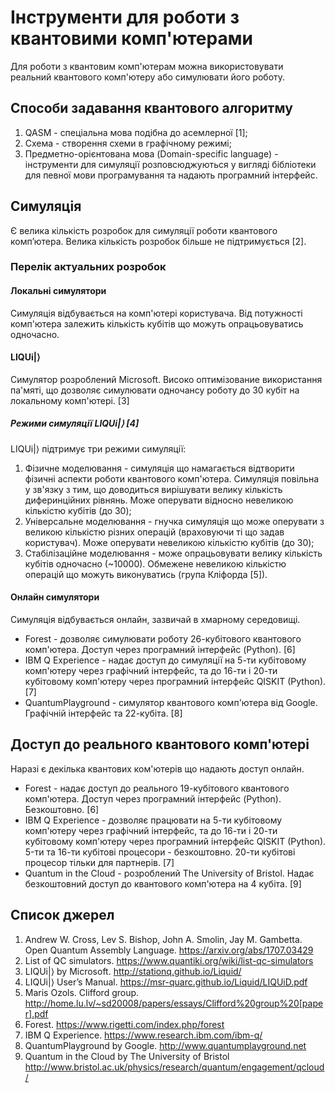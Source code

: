 # Інструменти для роботи з квантовими комп'ютерами
Для роботи з квантовим комп'ютерам можна використовувати реальний квантового комп'ютеру або симулювати його роботу.

## Cпособи задавання квантового алгоритму
1. QASM - спеціальна мова подібна до асемлерної [1];
2. Схема - створення схеми в графічному режимі;
3. Предметно-орієнтована мова (Domain-specific language) - інструменти для симуляції розповсюджуються у вигляді бібліотеки для певної мови програмування та надають програмний інтерфейс.

## Симуляція
Є велика кількість розробок для симуляції роботи квантового комп’ютера. Велика кількість розробок більше не підтримується [2].

### Перелік актуальних розробок

#### Локальні симулятори
Симуляція відбувається на комп'ютері користувача. Від потужності комп'ютера залежить кількість кубітів що можуть опрацьовуватись одночасно.

#### LIQUi|⟩
Симулятор розроблений Microsoft. Високо оптимізование використання па'мяті, що дозволяє симулювати одночансу роботу до 30 кубіт на локальному комп'ютері. [3]

##### Режими симуляції LIQUi|⟩ [4]
LIQUi|⟩ підтримує три режими симуляції:
1. Фізичне моделювання - симуляція що намагається відтворити фізичні аспекти роботи квантового комп'ютера. Симуляція повільна у зв'язку з тим, що доводиться вирішувати велику кількість диферинційних рівнянь. Може оперувати відносно невеликою кількістю кубітів (до 30);
2. Універсальне моделювання - гнучка симуляція що може оперувати з великою кількістю різних операцій (враховуючи ті що задав користувач). Може оперувати невеликою кількістю кубітів (до 30);
3. Стабілізаційне моделювання - може опрацьовувати велику кількість кубітів одночасно (~10000). Обмежене невеликою кількістю операцій що можуть виконуватись (група Кліфорда [5]).

#### Онлайн симулятори
Симуляція відбувається онлайн, зазвичай в хмарному середовищі.

- Forest - дозволяє симулювати роботу 26-кубітового квантового комп'ютера. Доступ через програмний інтерфейс (Python). [6]
- IBM Q Experience - надає доступ до симуляції на 5-ти кубітовому комп'ютеру через графічний інтерфейс, та до 16-ти і 20-ти кубітовому комп'ютеру через програмний інтерфейс QISKIT (Python). [7]
- QuantumPlayground - симулятор квантового комп'ютера від Google. Графічній інтерфейс та 22-кубіта. [8]

## Доступ до реального квантового комп'ютері
Наразі є декілька квантових ком'ютерів що надають доступ онлайн.

- Forest - надає доступ до реального 19-кубітового квантового комп'ютера. Доступ через програмний інтерфейс (Python). Безкоштовно. [6]
- IBM Q Experience - дозволяє працювати на 5-ти кубітовому комп'ютеру через графічний інтерфейс, та до 16-ти і 20-ти кубітовому комп'ютеру через програмний інтерфейс QISKIT (Python). 5-ти та 16-ти кубітові процесори - безкоштовно. 20-ти кубітові процесор тільки для партнерів. [7]
- Quantum in the Cloud - розроблений The University of Bristol. Надає безкоштовний доступ до квантового комп'ютера на 4 кубіта. [9]

## Список джерел
1. Andrew W. Cross, Lev S. Bishop, John A. Smolin, Jay M. Gambetta. Open Quantum Assembly Language. https://arxiv.org/abs/1707.03429
2. List of QC simulators. https://www.quantiki.org/wiki/list-qc-simulators
3. LIQUi|⟩ by Microsoft. http://stationq.github.io/Liquid/
4. LIQUi|⟩ User’s Manual. https://msr-quarc.github.io/Liquid/LIQUiD.pdf
5. Maris Ozols. Clifford group. http://home.lu.lv/~sd20008/papers/essays/Clifford%20group%20[paper].pdf
6. Forest. https://www.rigetti.com/index.php/forest
7. IBM Q Experience. https://www.research.ibm.com/ibm-q/
8. QuantumPlayground by Google. http://www.quantumplayground.net
9. Quantum in the Cloud by The University of Bristol http://www.bristol.ac.uk/physics/research/quantum/engagement/qcloud/
